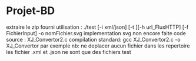 # Projet-BD
extraire le zip fourni
utilisation : ./test [-i xml/json] [-t ][-h url_FluxHTTP] [-f FichierInput] -o nomFichier.svg
implementation svg non encore faite
code source : XJ_Convertor2.c
compilation standard: gcc XJ_Convertor2.c -o XJ_Convertor par exemple
nb: ne deplacer aucun fichier dans les repertoire
les fichier .xml et .json ne sont que des fichiers test
